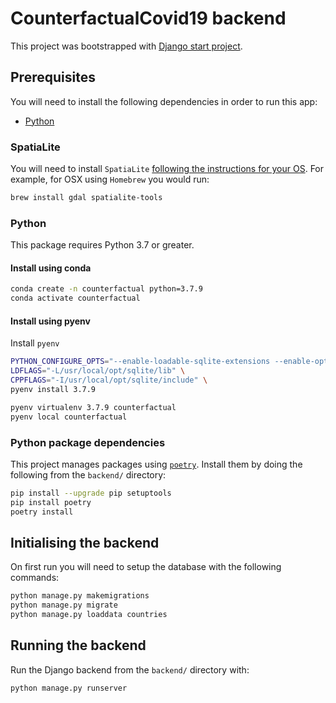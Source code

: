 # CounterfactualCovid19 backend
This project was bootstrapped with [Django start project](https://docs.djangoproject.com/en/3.1/ref/django-admin/#startproject).

## Prerequisites
You will need to install the following dependencies in order to run this app:

- [Python](#python)

### SpatiaLite

You will need to install `SpatiaLite` [following the instructions for your OS](http://man.hubwiz.com/docset/Django.docset/Contents/Resources/Documents/doc/ref/contrib/gis/install/spatialite.html). For example, for OSX using `Homebrew` you would run:

```bash
brew install gdal spatialite-tools
```

### Python

This package requires Python 3.7 or greater.

#### Install using conda

```bash
conda create -n counterfactual python=3.7.9
conda activate counterfactual
```

#### Install using pyenv

Install `pyenv`
```bash
PYTHON_CONFIGURE_OPTS="--enable-loadable-sqlite-extensions --enable-optimizations --with-openssl=$(brew --prefix openssl)" \
LDFLAGS="-L/usr/local/opt/sqlite/lib" \
CPPFLAGS="-I/usr/local/opt/sqlite/include" \
pyenv install 3.7.9
```

```bash
pyenv virtualenv 3.7.9 counterfactual
pyenv local counterfactual
```

### Python package dependencies

This project manages packages using [`poetry`](https://python-poetry.org/). Install them by doing the following from the `backend/` directory:

```bash
pip install --upgrade pip setuptools
pip install poetry
poetry install
```

## Initialising the backend

On first run you will need to setup the database with the following commands:

```bash
python manage.py makemigrations
python manage.py migrate
python manage.py loaddata countries
```

## Running the backend

Run the Django backend from the `backend/` directory with:

```bash
python manage.py runserver
```
